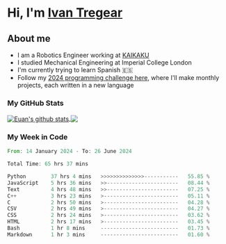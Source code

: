 # Hi, I'm [Ivan Tregear](https://www.linkedin.com/in/ivantregear/)

## About me

* I am a Robotics Engineer working at [KAIKAKU](https://github.com/KAIKAKU-AI)
* I studied Mechanical Engineering at Imperial College London
* I'm currently trying to learn Spanish :es:
* Follow my [2024 programming challenge here](https://github.com/ITregear?tab=repositories), where I'll make monthly projects, each written in a new language


### My GitHub Stats

<a href="#my-github-stats">
  <img align="center" src="https://github-readme-stats.vercel.app/api?username=itregear&count_private=true&show_icons=true&include_all_commits=true&theme=material-palenight" alt="Euan's github stats" />
</a>

<a href="#my-github-stats">
  <img align="center" src="https://github-readme-stats.vercel.app/api/top-langs/?username=itregear&layout=compact&theme=material-palenight" />
</a>

### My Week in Code
<!--START_SECTION:waka-->

```rust
From: 14 January 2024 - To: 26 June 2024

Total Time: 65 hrs 37 mins

Python        37 hrs 4 mins   >>>>>>>>>>>>>>-----------   55.85 %
JavaScript    5 hrs 36 mins   >>-----------------------   08.44 %
Text          4 hrs 48 mins   >>-----------------------   07.25 %
C++           3 hrs 23 mins   >------------------------   05.11 %
C             2 hrs 50 mins   >------------------------   04.28 %
CSV           2 hrs 49 mins   >------------------------   04.27 %
CSS           2 hrs 24 mins   >------------------------   03.62 %
HTML          2 hrs 17 mins   >------------------------   03.45 %
Bash          1 hr 8 mins     -------------------------   01.73 %
Markdown      1 hr 3 mins     -------------------------   01.60 %
```

<!--END_SECTION:waka-->

